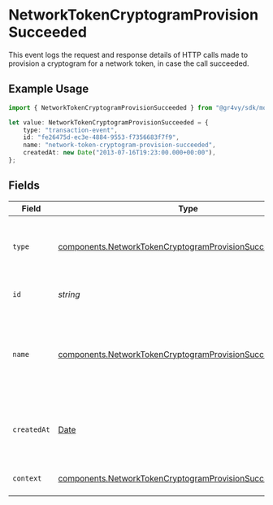 # NetworkTokenCryptogramProvisionSucceeded

This event logs the request and response details of HTTP calls made to provision a cryptogram for a network token, in case the call succeeded.

## Example Usage

```typescript
import { NetworkTokenCryptogramProvisionSucceeded } from "@gr4vy/sdk/models/components";

let value: NetworkTokenCryptogramProvisionSucceeded = {
    type: "transaction-event",
    id: "fe26475d-ec3e-4884-9553-f7356683f7f9",
    name: "network-token-cryptogram-provision-succeeded",
    createdAt: new Date("2013-07-16T19:23:00.000+00:00"),
};
```

## Fields

| Field                                                                                                                                    | Type                                                                                                                                     | Required                                                                                                                                 | Description                                                                                                                              | Example                                                                                                                                  |
| ---------------------------------------------------------------------------------------------------------------------------------------- | ---------------------------------------------------------------------------------------------------------------------------------------- | ---------------------------------------------------------------------------------------------------------------------------------------- | ---------------------------------------------------------------------------------------------------------------------------------------- | ---------------------------------------------------------------------------------------------------------------------------------------- |
| `type`                                                                                                                                   | [components.NetworkTokenCryptogramProvisionSucceededType](../../models/components/networktokencryptogramprovisionsucceededtype.md)       | :heavy_minus_sign:                                                                                                                       | The type of this resource. Is always `transaction-event`.                                                                                | transaction-event                                                                                                                        |
| `id`                                                                                                                                     | *string*                                                                                                                                 | :heavy_minus_sign:                                                                                                                       | The unique identifier for this event.                                                                                                    | fe26475d-ec3e-4884-9553-f7356683f7f9                                                                                                     |
| `name`                                                                                                                                   | [components.NetworkTokenCryptogramProvisionSucceededName](../../models/components/networktokencryptogramprovisionsucceededname.md)       | :heavy_minus_sign:                                                                                                                       | The name of this resource. Is always `network-token-cryptogram-provision-succeeded`.                                                     | network-token-cryptogram-provision-succeeded                                                                                             |
| `createdAt`                                                                                                                              | [Date](https://developer.mozilla.org/en-US/docs/Web/JavaScript/Reference/Global_Objects/Date)                                            | :heavy_minus_sign:                                                                                                                       | The date and time when this event was created in our system.                                                                             | 2013-07-16T19:23:00.000+00:00                                                                                                            |
| `context`                                                                                                                                | [components.NetworkTokenCryptogramProvisionSucceededContext](../../models/components/networktokencryptogramprovisionsucceededcontext.md) | :heavy_minus_sign:                                                                                                                       | Additional context for this event.                                                                                                       |                                                                                                                                          |